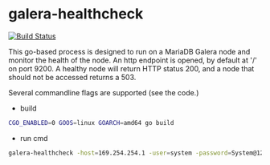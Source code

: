 galera-healthcheck
==================

[![Build Status](https://travis-ci.org/cloudfoundry-incubator/galera-healthcheck.svg?branch=master)](https://travis-ci.org/cloudfoundry-incubator/galera-healthcheck)


This go-based process is designed to run on a MariaDB Galera node and monitor the health of the node.
An http endpoint is opened, by default at '/' on port 9200.
A healthy node will return HTTP status 200, and a node that should not be accessed returns a 503.

Several commandline flags are supported (see the code.)

- build

```bash
CGO_ENABLED=0 GOOS=linux GOARCH=amd64 go build
```

- run cmd

```bash
galera-healthcheck -host=169.254.254.1 -user=system -password=System@123 -port=8081 -availWhenDonor=true -availWhenReadOnly=true -pidfile=/var/run/galera-healthcheck-2.pid
```
